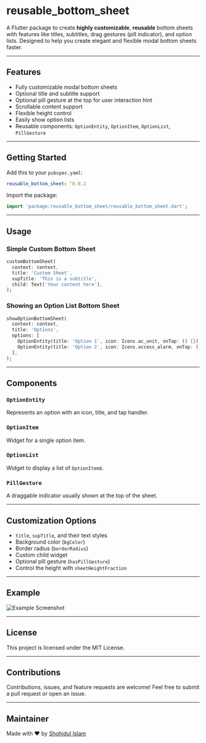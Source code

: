 # reusable_bottom_sheet

A Flutter package to create **highly customizable**, **reusable** bottom sheets with features like titles, subtitles, drag gestures (pill indicator), and option lists. Designed to help you create elegant and flexible modal bottom sheets faster.

---

## Features

- Fully customizable modal bottom sheets
- Optional title and subtitle support
- Optional pill gesture at the top for user interaction hint
- Scrollable content support
- Flexible height control
- Easily show option lists
- Reusable components: `OptionEntity`, `OptionItem`, `OptionList`, `PillGesture`

---

## Getting Started

Add this to your `pubspec.yaml`:

```yaml
reusable_bottom_sheet: ^0.0.2
```

Import the package:

```dart
import 'package:reusable_bottom_sheet/reusable_bottom_sheet.dart';
```

---

## Usage

### Simple Custom Bottom Sheet

```dart
customBottomSheet(
  context: context,
  title: 'Custom Sheet',
  supTitle: 'This is a subtitle',
  child: Text('Your content here'),
);
```

### Showing an Option List Bottom Sheet

```dart
showOptionBottomSheet(
  context: context,
  title: 'Options',
  options: [
    OptionEntity(title: 'Option 1', icon: Icons.ac_unit, onTap: () {}),
    OptionEntity(title: 'Option 2', icon: Icons.access_alarm, onTap: () {}),
  ],
);
```

---

## Components

### `OptionEntity`
Represents an option with an icon, title, and tap handler.

### `OptionItem`
Widget for a single option item.

### `OptionList`
Widget to display a list of `OptionItem`s.

### `PillGesture`
A draggable indicator usually shown at the top of the sheet.

---

## Customization Options

- `title`, `supTitle`, and their text styles
- Background color (`bgColor`)
- Border radius (`borderRadius`)
- Custom child widget
- Optional pill gesture (`hasPillGesture`)
- Control the height with `sheetHeightFraction`

---

## Example

![Example Screenshot](https://via.placeholder.com/600x300.png?text=Reusable+Bottom+Sheet+Example)

---

## License

This project is licensed under the MIT License.

---

## Contributions

Contributions, issues, and feature requests are welcome! Feel free to submit a pull request or open an issue.

---

## Maintainer

Made with ❤️ by [Shohidul Islam](https://github.com/GenieCoderSrc/reusable_bottom_sheet)
